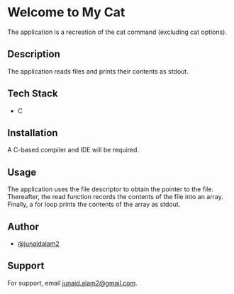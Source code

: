 # Welcome to My Cat
The application is a recreation of the cat command (excluding cat options).

## Description
The application reads files and prints their contents as stdout.

## Tech Stack
* C

## Installation
A C-based compiler and IDE will be required.

## Usage
The application uses the file descriptor to obtain the pointer to the file. Thereafter, the read function records the contents of the file into an array. Finally, a for loop prints the contents of the array as stdout.

## Author
- [@junaidalam2](https://github.com/junaidalam2)

## Support
For support, email junaid.alam2@gmail.com.
